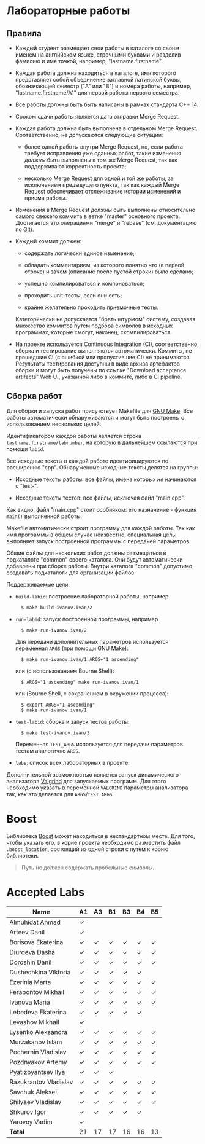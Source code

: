 Лабораторные работы
===================

Правила
-------

* Каждый студент размещает свои работы в каталоге со своим именем на
  английском языке, строчными буквами и разделив фамилию и имя
  точкой, например, "lastname.firstname".

* Каждая работа должна находиться в каталоге, имя которого
  представляет собой объединение заглавной латинской буквы,
  обозначающей семестр ("A" или "B") и номера работы, например,
  "lastname.firstname/A1" для первой работы первого семестра.

* Все работы должны быть быть написаны в рамках стандарта C++ 14.

* Сроком сдачи работы является дата отправки Merge Request.

* Каждая работа должна быть выполнена в отдельном Merge
  Request. Соответственно, не допускаются следующие ситуации:

    - более одной работы внутри Merge Request, но, если работа
      требует исправления уже сданных работ, такие изменения *должны*
      быть выполнены в том же Merge Request, так как поддерживают
      корректность проекта;

    - несколько Merge Request для одной и той же работы, за
      исключением предыдущего пункта, так как каждый Merge Request
      обеспечивает отслеживание истории изменений и приема работы.

* Изменения в Merge Request должны быть выполнены относительно самого
  свежего коммита в ветке "master" основного проекта. Достигается это
  операциями "merge" и "rebase" (см. документацию по
  [Git](https://git-scm.com/book)).

* Каждый коммит должен:

    - содержать логически единое изменение;

    - обладать комментарием, из которого понятно что (в первой строке)
      и зачем (описание после пустой строки) было сделано;

    - успешно компилироваться и компоноваться;

    - проходить unit-тесты, если они есть;

    - крайне желательно проходить приемочные тесты.

    Категорически не допускается "брать штурмом" систему, создавая
    множество коммитов путем подбора символов в исходных программах,
    которые смогут, наконец, скомпилироваться.

* На проекте используется Continuous Integration (CI), соответственно,
  сборка и тестирование выполняются автоматически. Коммиты, не
  прошедшие CI (с ошибкой или пропустившие CI) не
  принимаются. Результаты тестирования доступны в виде архива
  артефактов сборки и могут быть получены по ссылке "Download
  acceptance artifacts" Web UI, указанной либо в коммите, либо в CI
  pipeline.

Сборка работ
------------

Для сборки и запуска работ присутствует Makefile для
[GNU Make](https://www.gnu.org/software/make/). Все работы
автоматически обнаруживаются и могут быть построены с использованием
нескольких целей.

Идентификатором каждой работы является строка
`lastname.firstname/labnumber`, на которую в дальнейшем ссылаются при
помощи `labid`.

Все исходные тексты в каждой работе идентифицируются по расширению
"cpp". Обнаруженные исходные тексты делятся на группы:

* Исходные тексты работы: все файлы, имена которых _не_ начинаются с
  "test-".

* Исходные тексты тестов: все файлы, исключая файл "main.cpp".

Как видно, файл "main.cpp" стоит особняком: его назначение - функция
`main()` выполненной работы.

Makefile автоматически строит программу для каждой работы. Так как имя
программы в общем случае неизвестно, специальная цель выполняет запуск
построенной программы с передачей параметров.

Общие файлы для нескольких работ должны размещаться в подкаталоге
"common" своего каталога. Они будут автоматически добавлены при сборке
работы. Внутри каталога "common" допустимо создавать подкаталоги для
организации файлов.

Поддерживаемые цели:

* `build-labid`: построение лабораторной работы, например

        $ make build-ivanov.ivan/2

* `run-labid`: запуск построенной программы, например

        $ make run-ivanov.ivan/2

    Для передачи дополнительных параметров используется переменная
    `ARGS` (при помощи GNU Make):

        $ make run-ivanov.ivan/1 ARGS="1 ascending"

    или (c использованием Bourne Shell):

        $ ARGS="1 ascending" make run-ivanov.ivan/1

    или (Bourne Shell, с сохранением в окружении процесса):

        $ export ARGS="1 ascending"
        $ make run-ivanov.ivan/1

* `test-labid`: сборка и запуск тестов работы:

        $ make test-ivanov.ivan/3

    Переменная `TEST_ARGS` используется для передачи параметров тестам
    аналогично `ARGS`.

* `labs`: список всех лабораторных в проекте.

Дополнительной возможностью является запуск динамического анализатора
[Valgrind](http://valgrind.org) для запускаемых программ. Для этого
необходимо указать в переменной `VALGRIND` параметры анализатора так,
как это делается для `ARGS`/`TEST_ARGS`.

Boost
=====

Библиотека [Boost](http://boost.org) может находиться в нестандартном
месте. Для того, чтобы указать его, в корне проекта необходимо
разместить файл `.boost_location`, состоящий из одной строки с путем к
корню библиотеки.

> Путь не должен содержать пробельные символы.

Accepted Labs
=============

| Name                  | A1 | A3 | B1 | B3 | B4 | B5 |
|-----------------------|----|----|----|----|----|----|
| Almuhidat Ahmad       | ✓  |    |    |    |    |    |
| Arteev Danil          | ✓  |    |    |    |    |    |
| Borisova Ekaterina    | ✓  | ✓  | ✓  | ✓  | ✓  | ✓  |
| Diurdeva Dasha        | ✓  | ✓  | ✓  | ✓  | ✓  | ✓  |
| Doroshin Danil        | ✓  | ✓  | ✓  | ✓  | ✓  | ✓  |
| Dushechkina Viktoria  | ✓  | ✓  | ✓  | ✓  | ✓  |    |
| Ezerinia Marta        | ✓  | ✓  | ✓  | ✓  | ✓  | ✓  |
| Ferapontov Mikhail    | ✓  | ✓  | ✓  | ✓  | ✓  | ✓  |
| Ivanova Maria         | ✓  | ✓  | ✓  | ✓  | ✓  | ✓  |
| Lebedeva Ekaterina    | ✓  | ✓  | ✓  | ✓  | ✓  |    |
| Levashov Mikhail      | ✓  |    |    |    |    |    |
| Lysenko Aleksandra    | ✓  | ✓  | ✓  | ✓  | ✓  | ✓  |
| Murzakanov Islam      | ✓  | ✓  | ✓  | ✓  | ✓  | ✓  |
| Pochernin Vladislav   | ✓  | ✓  | ✓  | ✓  | ✓  | ✓  |
| Pozdnyakov Artemy     | ✓  | ✓  | ✓  | ✓  | ✓  | ✓  |
| Pyatizbyantsev Ilya   | ✓  | ✓  | ✓  |    |    |    |
| Razukrantov Vladislav | ✓  | ✓  | ✓  | ✓  | ✓  | ✓  |
| Savchuk Aleksei       | ✓  | ✓  | ✓  | ✓  | ✓  | ✓  |
| Shilyaev Vladislav    | ✓  | ✓  | ✓  | ✓  | ✓  | ✓  |
| Shkurov Igor          | ✓  | ✓  | ✓  | ✓  | ✓  |    |
| Yarovoy Vadim         | ✓  |    |    |    |    |    |
| __Total__             |  21|  17|  17|  16|  16|  13|
